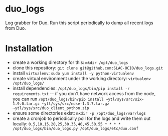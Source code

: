# duo_logs

Log grabber for Duo. Run this script periodically to dump all recent logs from Duo.

# Installation

- create a working directory for this: `mkdir /opt/duo_logs`
- clone this repository: `git clone git@github.com:SLAC-OCIO/duo_logs.git`
- install `virtualenv`: `sudo yum install -y python-virtualenv`
- create virtual environment under the working directory: `virtualenv /opt/duo_logs/`
- install dependencies: `/opt/duo_logs/bin/pip install -r requirements.txt`
-- if you don't have network access from the node, you can run `/opt/duo_logs/bin/pip install ~ytl/sys/src/six-1.9.0.tar.gz ~ytl/sys/src/nose-1.3.7.tar.gz ~ytl/sys/src/duo_client_python.zip`
- ensure some directories exist: `mkdir -p /opt/duo_logs/var/logs`
- create a cronjob to periodically poll for the logs and write them out locally: `0,5,10,15,20,25,30,35,40,45,50,55 * * * *   /opt/duo_logs/bin/duo_logs.py /opt/duo_logs/etc/duo.conf`

